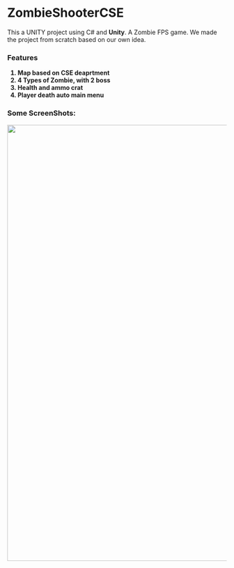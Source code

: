 # ZombieShooterCSE
<body>
This a UNITY project using <strog>C#</strog> and <strong>Unity</strong>. A Zombie FPS game. We made the project from scratch based on our own idea.
  <h3><strong>Features</stronf></h3>
  <ol>
    <li>Map based on CSE deaprtment</li>
    <li>4 Types of Zombie, with 2 boss</li>
    <li>Health and ammo crat</li>
    <li>Player death auto main menu</li>
  </ol>

  <h3><strong>Some ScreenShots:</strong></h3>
 <img src="https://cdn.discordapp.com/attachments/1150796037791957042/1161610583066546297/347407818_183194724348814_3824494247523268435_n.jpg?ex=6538ed28&is=65267828&hm=cc10fd623bef8b95835f304abf71c7c3ab5bb9d43a9921c00d63f30b5a4a0365&" height="1000vh">
</body>
